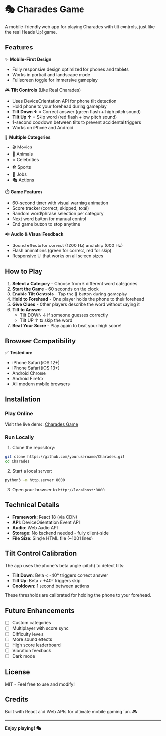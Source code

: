 # 🎭 Charades Game

A mobile-friendly web app for playing Charades with tilt controls, just like the real Heads Up! game.

## Features

✨ **Mobile-First Design**
- Fully responsive design optimized for phones and tablets
- Works in portrait and landscape mode
- Fullscreen toggle for immersive gameplay

🎮 **Tilt Controls** (Like Real Charades)
- Uses DeviceOrientation API for phone tilt detection
- Hold phone to your forehead during gameplay
- **Tilt Down ↓** = Correct answer (green flash + high pitch sound)
- **Tilt Up ↑** = Skip word (red flash + low pitch sound)
- 1-second cooldown between tilts to prevent accidental triggers
- Works on iPhone and Android

📁 **Multiple Categories**
- 🎬 Movies
- 🦁 Animals
- ⭐ Celebrities
- ⚽ Sports
- 💼 Jobs
- 🎭 Actions

⏱️ **Game Features**
- 60-second timer with visual warning animation
- Score tracker (correct, skipped, total)
- Random word/phrase selection per category
- Next word button for manual control
- End game button to stop anytime

🔊 **Audio & Visual Feedback**
- Sound effects for correct (1200 Hz) and skip (600 Hz)
- Flash animations (green for correct, red for skip)
- Responsive UI that works on all screen sizes

## How to Play

1. **Select a Category** - Choose from 6 different word categories
2. **Start the Game** - 60 seconds on the clock
3. **Enable Tilt Controls** - Tap the 📱 button during gameplay
4. **Hold to Forehead** - One player holds the phone to their forehead
5. **Give Clues** - Other players describe the word without saying it
6. **Tilt to Answer**
   - Tilt DOWN ↓ if someone guesses correctly
   - Tilt UP ↑ to skip the word
7. **Beat Your Score** - Play again to beat your high score!

## Browser Compatibility

✅ **Tested on:**
- iPhone Safari (iOS 12+)
- iPhone Safari (iOS 13+)
- Android Chrome
- Android Firefox
- All modern mobile browsers

## Installation

### Play Online
Visit the live demo: [Charades Game](https://charades-game.netlify.app)

### Run Locally
1. Clone the repository:
```bash
git clone https://github.com/yourusername/Charades.git
cd Charades
```

2. Start a local server:
```bash
python3 -m http.server 8000
```

3. Open your browser to `http://localhost:8000`

## Technical Details

- **Framework**: React 18 (via CDN)
- **API**: DeviceOrientation Event API
- **Audio**: Web Audio API
- **Storage**: No backend needed - fully client-side
- **File Size**: Single HTML file (~1001 lines)

## Tilt Control Calibration

The app uses the phone's beta angle (pitch) to detect tilts:
- **Tilt Down**: Beta < -40° triggers correct answer
- **Tilt Up**: Beta > +40° triggers skip
- **Cooldown**: 1 second between actions

These thresholds are calibrated for holding the phone to your forehead.

## Future Enhancements

- [ ] Custom categories
- [ ] Multiplayer with score sync
- [ ] Difficulty levels
- [ ] More sound effects
- [ ] High score leaderboard
- [ ] Vibration feedback
- [ ] Dark mode

## License

MIT - Feel free to use and modify!

## Credits

Built with React and Web APIs for ultimate mobile gaming fun. 🎮

---

**Enjoy playing! 🎭**
